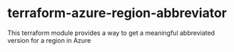 # terraform-azure-region-abbreviator
This terraform module provides a way to get a meaningful abbreviated version for a region in Azure
